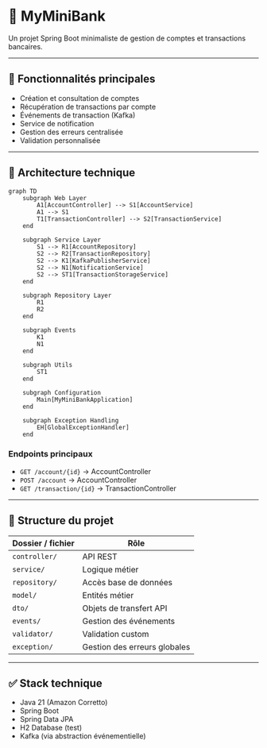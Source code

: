
# 💼 MyMiniBank

Un projet Spring Boot minimaliste de gestion de comptes et transactions bancaires.

---

## 🔧 Fonctionnalités principales

- Création et consultation de comptes
- Récupération de transactions par compte
- Événements de transaction (Kafka)
- Service de notification
- Gestion des erreurs centralisée
- Validation personnalisée

---

## 🧱 Architecture technique

```mermaid
graph TD
    subgraph Web Layer
        A1[AccountController] --> S1[AccountService]
        A1 --> S1
        T1[TransactionController] --> S2[TransactionService]
    end

    subgraph Service Layer
        S1 --> R1[AccountRepository]
        S2 --> R2[TransactionRepository]
        S2 --> K1[KafkaPublisherService]
        S2 --> N1[NotificationService]
        S2 --> ST1[TransactionStorageService]
    end

    subgraph Repository Layer
        R1
        R2
    end

    subgraph Events
        K1
        N1
    end

    subgraph Utils
        ST1
    end

    subgraph Configuration
        Main[MyMiniBankApplication]
    end

    subgraph Exception Handling
        EH[GlobalExceptionHandler]
    end
```

### Endpoints principaux

- `GET /account/{id}` → AccountController
- `POST /account` → AccountController
- `GET /transaction/{id}` → TransactionController

---

## 📁 Structure du projet

| Dossier / fichier | Rôle |
|------------------|------|
| `controller/`     | API REST |
| `service/`        | Logique métier |
| `repository/`     | Accès base de données |
| `model/`          | Entités métier |
| `dto/`            | Objets de transfert API |
| `events/`         | Gestion des événements |
| `validator/`      | Validation custom |
| `exception/`      | Gestion des erreurs globales |

---

## ✅ Stack technique

- Java 21 (Amazon Corretto)
- Spring Boot
- Spring Data JPA
- H2 Database (test)
- Kafka (via abstraction événementielle)
